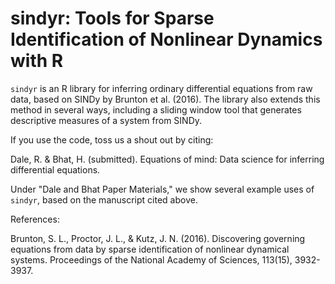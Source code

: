 # sindyr: Tools for Sparse Identification of Nonlinear Dynamics with R

`sindyr` is an R library for inferring ordinary differential equations from raw data, based on SINDy by Brunton et al. (2016). The library also extends this method in several ways, including a sliding window tool that generates descriptive measures of a system from SINDy.

If you use the code, toss us a shout out by citing:

Dale, R. & Bhat, H. (submitted). Equations of mind: Data science for inferring differential equations.

Under "Dale and Bhat Paper Materials," we show several example uses of `sindyr`, based on the manuscript cited above.

References:

Brunton, S. L., Proctor, J. L., & Kutz, J. N. (2016). Discovering governing equations from data by sparse identification of nonlinear dynamical systems. Proceedings of the National Academy of Sciences, 113(15), 3932-3937.